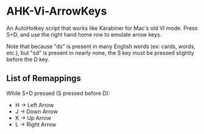 # AHK-Vi-ArrowKeys
An AutoHotkey script that works like Karabiner for Mac's old VI mode. Press S+D, and use the right hand home row to emulate arrow keys.

Note that because "ds" is present in many English words (ex: cards, words, etc.), but "sd" is present in nearly none, the S key must be pressed slightly before the D key.

## List of Remappings
While S+D pressed (S pressed before D):
* H -> Left Arrow
* J -> Down Arrow
* K -> Up Arrow
* L -> Right Arrow